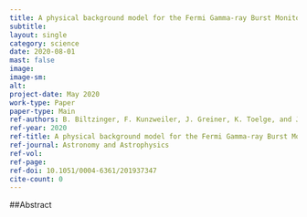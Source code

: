 ```yaml
---
title: A physical background model for the Fermi Gamma-ray Burst Monitor
subtitle: 
layout: single
category: science
date: 2020-08-01
mast: false
image: 
image-sm: 
alt: 
project-date: May 2020
work-type: Paper
paper-type: Main
ref-authors: B. Biltzinger, F. Kunzweiler, J. Greiner, K. Toelge, and J. Michael Burgess
ref-year: 2020
ref-title: A physical background model for the Fermi Gamma-ray Burst Monitor
ref-journal: Astronomy and Astrophysics
ref-vol: 
ref-page: 
ref-doi: 10.1051/0004-6361/201937347
cite-count: 0
---
```



##Abstract
